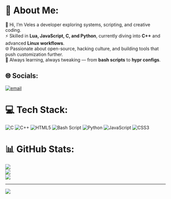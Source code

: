 # 💫 About Me:
👋 Hi, I’m Veles a developer exploring systems, scripting, and creative coding.  <br>⚡ Skilled in **Lua, JavaScript, C, and Python**, currently diving into **C++** and advanced **Linux workflows**.   <br>🌐 Passionate about open-source, hacking culture, and building tools that push customization further.  <br>🚀 Always learning, always tweaking — from **bash scripts** to **hypr configs**.  <br>


## 🌐 Socials:
[![email](https://img.shields.io/badge/Email-D14836?logo=gmail&logoColor=white)](mailto:veniceveles@gmail.com) 

# 💻 Tech Stack:
![C](https://img.shields.io/badge/c-%2300599C.svg?style=for-the-badge&logo=c&logoColor=white) ![C++](https://img.shields.io/badge/c++-%2300599C.svg?style=for-the-badge&logo=c%2B%2B&logoColor=white) ![HTML5](https://img.shields.io/badge/html5-%23E34F26.svg?style=for-the-badge&logo=html5&logoColor=white) ![Bash Script](https://img.shields.io/badge/bash_script-%23121011.svg?style=for-the-badge&logo=gnu-bash&logoColor=white) ![Python](https://img.shields.io/badge/python-3670A0?style=for-the-badge&logo=python&logoColor=ffdd54) ![JavaScript](https://img.shields.io/badge/javascript-%23323330.svg?style=for-the-badge&logo=javascript&logoColor=%23F7DF1E) ![CSS3](https://img.shields.io/badge/css3-%231572B6.svg?style=for-the-badge&logo=css3&logoColor=white)
# 📊 GitHub Stats:
![](https://github-readme-stats.vercel.app/api?username=Veles-venice&theme=dark&hide_border=false&include_all_commits=false&count_private=false)<br/>
![](https://nirzak-streak-stats.vercel.app/?user=Veles-venice&theme=dark&hide_border=false)<br/>
![](https://github-readme-stats.vercel.app/api/top-langs/?username=Veles-venice&theme=dark&hide_border=false&include_all_commits=false&count_private=false&layout=compact)

---
[![](https://visitcount.itsvg.in/api?id=Veles-venice&icon=0&color=0)](https://visitcount.itsvg.in)

<!-- Proudly created with GPRM ( https://gprm.itsvg.in ) -->
